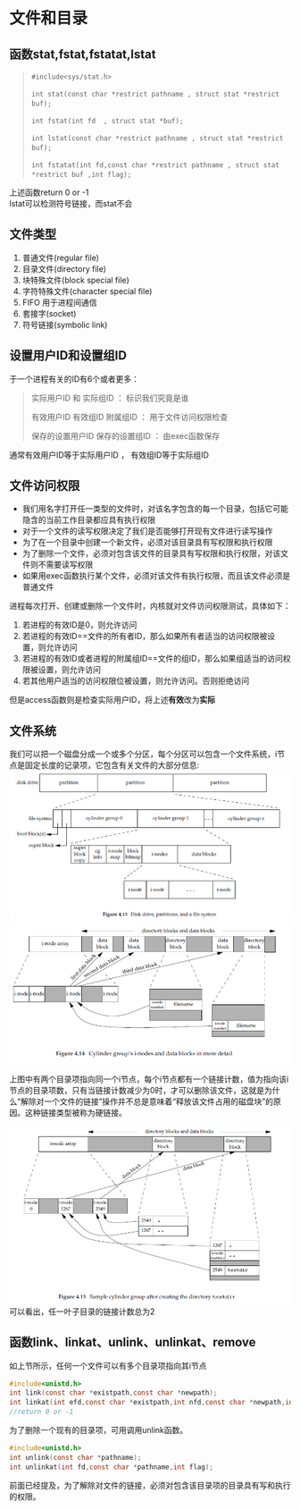 文件和目录
==========

函数stat,fstat,fstatat,lstat
----------------------------

> `#include<sys/stat.h>`
> 
> `int stat(const char *restrict pathname , struct stat *restrict buf);`
> 
> `int fstat(int fd  , struct stat *buf);`
> 
> `int lstat(const char *restrict pathname , struct stat *restrict buf);`
> 
> `int fstatat(int fd,const char *restrict pathname , struct stat *restrict buf ,int flag);`
>
上述函数return 0 or -1    
lstat可以检测符号链接，而stat不会

文件类型
--------

1. 普通文件(regular file)        
2. 目录文件(directory file)        
3. 块特殊文件(block special file)          
4. 字符特殊文件(character special file)        
5. FIFO 用于进程间通信    
6. 套接字(socket)      
7. 符号链接(symbolic link)

设置用户ID和设置组ID
--------------------

于一个进程有关的ID有6个或者更多：

> 实际用户ID 和 实际组ID ： 标识我们究竟是谁
> 
> 有效用户ID 有效组ID 附属组ID ： 用于文件访问权限检查
> 
> 保存的设置用户ID 保存的设置组ID ： 由exec函数保存

通常有效用户ID等于实际用户ID ， 有效组ID等于实际组ID   

文件访问权限
------------

* 我们用名字打开任一类型的文件时，对该名字包含的每一个目录，包括它可能隐含的当前工作目录都应具有执行权限    
* 对于一个文件的读写权限决定了我们是否能够打开现有文件进行读写操作   
* 为了在一个目录中创建一个新文件，必须对该目录具有写权限和执行权限   
* 为了删除一个文件，必须对包含该文件的目录具有写权限和执行权限，对该文件则不需要读写权限     
* 如果用exec函数执行某个文件，必须对该文件有执行权限，而且该文件必须是普通文件    

进程每次打开、创建或删除一个文件时，内核就对文件访问权限测试，具体如下：    
1. 若进程的有效ID是0，则允许访问    
2. 若进程的有效ID==文件的所有者ID，那么如果所有者适当的访问权限被设置，则允许访问       
3. 若进程的有效ID或者进程的附属组ID==文件的组ID，那么如果组适当的访问权限被设置，则允许访问     
4. 若其他用户适当的访问权限位被设置，则允许访问。否则拒绝访问        

但是access函数则是检查实际用户ID，将上述**有效**改为**实际**      



文件系统
--------

我们可以把一个磁盘分成一个或多个分区，每个分区可以包含一个文件系统，i节点是固定长度的记录项，它包含有关文件的大部分信息:          
![文件系统](./FileSystem.jpg "FileSystem")
![较详细的柱面组的i节点和数据块](./zhumianzu.jpg)

上图中有两个目录项指向同一个i节点，每个i节点都有一个链接计数，值为指向该i节点的目录项数，只有当链接计数减少为0时，才可以删除该文件，这就是为什么“解除对一个文件的链接”操作并不总是意味着“释放该文件占用的磁盘块”的原因。这种链接类型被称为硬链接。   

![文件系统实例](./FSInstance.jpg)     
可以看出，任一叶子目录的链接计数总为2

函数link、linkat、unlink、unlinkat、remove
------------------------------------------

如上节所示，任何一个文件可以有多个目录项指向其i节点   
```C
#include<unistd.h>
int link(const char *existpath,const char *newpath);
int linkat(int efd,const char *existpath,int nfd,const char *newpath,int flag);
//return 0 or -1
```
为了删除一个现有的目录项，可用调用unlink函数。   
```C
#include<unistd.h>
int unlink(const char *pathname);
int unlinkat(int fd,const char *pathname,int flag);
```
前面已经提及，为了解除对文件的链接，必须对包含该目录项的目录具有写和执行的权限。   


